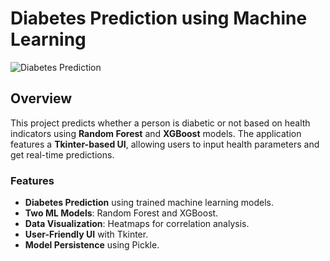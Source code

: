 #  Diabetes Prediction using Machine Learning

![Diabetes Prediction](https://user-images.githubusercontent.com/1234567/diabetes-prediction.png)

##  Overview
This project predicts whether a person is diabetic or not based on health indicators using **Random Forest** and **XGBoost** models. 
The application features a **Tkinter-based UI**, allowing users to input health parameters and get real-time predictions.

###  Features
-  **Diabetes Prediction** using trained machine learning models.
-  **Two ML Models**: Random Forest and XGBoost.
-  **Data Visualization**: Heatmaps for correlation analysis.
-  **User-Friendly UI** with Tkinter.
-  **Model Persistence** using Pickle.

